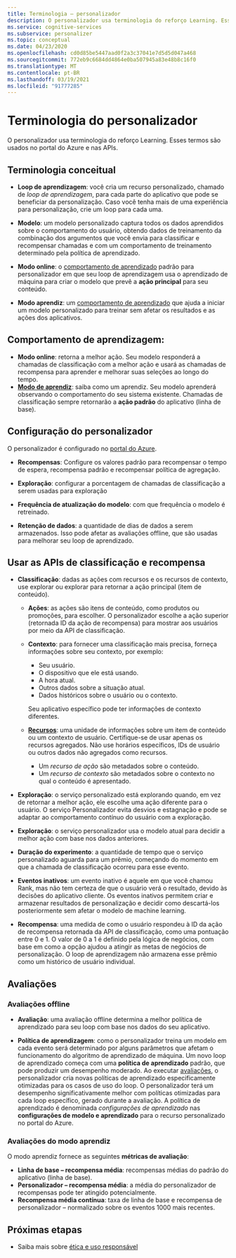 ```yaml
---
title: Terminologia – personalizador
description: O personalizador usa terminologia do reforço Learning. Esses termos são usados no portal do Azure e nas APIs.
ms.service: cognitive-services
ms.subservice: personalizer
ms.topic: conceptual
ms.date: 04/23/2020
ms.openlocfilehash: cd0d85be5447aad0f2a3c37041e7d5d5d047a468
ms.sourcegitcommit: 772eb9c6684dd4864e0ba507945a83e48b8c16f0
ms.translationtype: MT
ms.contentlocale: pt-BR
ms.lasthandoff: 03/19/2021
ms.locfileid: "91777285"
---
```

# <a name="personalizer-terminology"></a>Terminologia do personalizador

O personalizador usa terminologia do reforço Learning. Esses termos são usados no portal do Azure e nas APIs.

## <a name="conceptual-terminology"></a>Terminologia conceitual

* **Loop de aprendizagem**: você cria um recurso personalizado, chamado de _loop de aprendizagem_, para cada parte do aplicativo que pode se beneficiar da personalização. Caso você tenha mais de uma experiência para personalização, crie um loop para cada uma.

* **Modelo**: um modelo personalizado captura todos os dados aprendidos sobre o comportamento do usuário, obtendo dados de treinamento da combinação dos argumentos que você envia para classificar e recompensar chamadas e com um comportamento de treinamento determinado pela política de aprendizado.

* **Modo online**: o [comportamento de aprendizado](#learning-behavior) padrão para personalizador em que seu loop de aprendizagem usa o aprendizado de máquina para criar o modelo que prevê a **ação principal** para seu conteúdo.

* **Modo aprendiz**: um [comportamento de aprendizado](#learning-behavior) que ajuda a iniciar um modelo personalizado para treinar sem afetar os resultados e as ações dos aplicativos.

## <a name="learning-behavior"></a>Comportamento de aprendizagem:

* **Modo online**: retorna a melhor ação. Seu modelo responderá a chamadas de classificação com a melhor ação e usará as chamadas de recompensa para aprender e melhorar suas seleções ao longo do tempo.
* **[Modo de aprendiz](concept-apprentice-mode.md)**: saiba como um aprendiz. Seu modelo aprenderá observando o comportamento do seu sistema existente. Chamadas de classificação sempre retornarão a **ação padrão** do aplicativo (linha de base).

## <a name="personalizer-configuration"></a>Configuração do personalizador

O personalizador é configurado no [portal do Azure](https://portal.azure.com).

* **Recompensas**: Configure os valores padrão para recompensar o tempo de espera, recompensa padrão e recompensar política de agregação.

* **Exploração**: configurar a porcentagem de chamadas de classificação a serem usadas para exploração

* **Frequência de atualização do modelo**: com que frequência o modelo é retreinado.

* **Retenção de dados**: a quantidade de dias de dados a serem armazenados. Isso pode afetar as avaliações offline, que são usadas para melhorar seu loop de aprendizado.

## <a name="use-rank-and-reward-apis"></a>Usar as APIs de classificação e recompensa

* **Classificação**: dadas as ações com recursos e os recursos de contexto, use explorar ou explorar para retornar a ação principal (item de conteúdo).

    * **Ações**: as ações são itens de conteúdo, como produtos ou promoções, para escolher. O personalizador escolhe a ação superior (retornada ID da ação de recompensa) para mostrar aos usuários por meio da API de classificação.

    * **Contexto**: para fornecer uma classificação mais precisa, forneça informações sobre seu contexto, por exemplo:
        * Seu usuário.
        * O dispositivo que ele está usando.
        * A hora atual.
        * Outros dados sobre a situação atual.
        * Dados históricos sobre o usuário ou o contexto.

        Seu aplicativo específico pode ter informações de contexto diferentes.

    * **[Recursos](concepts-features.md)**: uma unidade de informações sobre um item de conteúdo ou um contexto de usuário. Certifique-se de usar apenas os recursos agregados. Não use horários específicos, IDs de usuário ou outros dados não agregados como recursos.

        * Um _recurso de ação_ são metadados sobre o conteúdo.
        * Um _recurso de contexto_ são metadados sobre o contexto no qual o conteúdo é apresentado.

* **Exploração**: o serviço personalizado está explorando quando, em vez de retornar a melhor ação, ele escolhe uma ação diferente para o usuário. O serviço Personalizador evita desvios e estagnação e pode se adaptar ao comportamento contínuo do usuário com a exploração.

* **Exploração**: o serviço personalizador usa o modelo atual para decidir a melhor ação com base nos dados anteriores.

* **Duração do experimento**: a quantidade de tempo que o serviço personalizado aguarda para um prêmio, começando do momento em que a chamada de classificação ocorreu para esse evento.

* **Eventos inativos**: um evento inativo é aquele em que você chamou Rank, mas não tem certeza de que o usuário verá o resultado, devido às decisões do aplicativo cliente. Os eventos inativos permitem criar e armazenar resultados de personalização e decidir como descartá-los posteriormente sem afetar o modelo de machine learning.


* **Recompensa**: uma medida de como o usuário respondeu à ID da ação de recompensa retornada da API de classificação, como uma pontuação entre 0 e 1. O valor de 0 a 1 é definido pela lógica de negócios, com base em como a opção ajudou a atingir as metas de negócios de personalização. O loop de aprendizagem não armazena esse prêmio como um histórico de usuário individual.

## <a name="evaluations"></a>Avaliações

### <a name="offline-evaluations"></a>Avaliações offline

* **Avaliação**: uma avaliação offline determina a melhor política de aprendizado para seu loop com base nos dados do seu aplicativo.

* **Política de aprendizagem**: como o personalizador treina um modelo em cada evento será determinado por alguns parâmetros que afetam o funcionamento do algoritmo de aprendizado de máquina. Um novo loop de aprendizado começa com uma **política de aprendizado** padrão, que pode produzir um desempenho moderado. Ao executar [avaliações](concepts-offline-evaluation.md), o personalizador cria novas políticas de aprendizado especificamente otimizadas para os casos de uso do loop. O personalizador terá um desempenho significativamente melhor com políticas otimizadas para cada loop específico, gerado durante a avaliação. A política de aprendizado é denominada _configurações de aprendizado_ nas **configurações de modelo e aprendizado** para o recurso personalizado no portal do Azure.

### <a name="apprentice-mode-evaluations"></a>Avaliações do modo aprendiz

O modo aprendiz fornece as seguintes **métricas de avaliação**:
* **Linha de base – recompensa média**: recompensas médias do padrão do aplicativo (linha de base).
* **Personalizador – recompensa média**: a média do personalizador de recompensas pode ter atingido potencialmente.
* **Recompensa média contínua**: taxa de linha de base e recompensa de personalizador – normalizado sobre os eventos 1000 mais recentes.

## <a name="next-steps"></a>Próximas etapas

* Saiba mais sobre [ética e uso responsável](ethics-responsible-use.md)